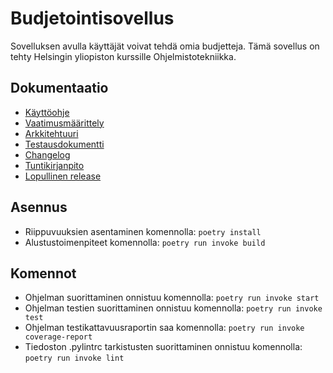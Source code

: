 # Budjetointisovellus

Sovelluksen avulla käyttäjät voivat tehdä omia budjetteja. Tämä sovellus on tehty Helsingin yliopiston kurssille Ohjelmistotekniikka. 

## Dokumentaatio
- [Käyttöohje](https://github.com/adarautiainen/ot-harjoitustyo/blob/master/budget-app/dokumentaatio/kayttoohje.md)
- [Vaatimusmäärittely](https://github.com/adarautiainen/ot-harjoitustyo/blob/master/budget-app/dokumentaatio/vaatimusmaarittely.md)
- [Arkkitehtuuri](https://github.com/adarautiainen/ot-harjoitustyo/blob/master/budget-app/dokumentaatio/arkkitehtuuri.md)
- [Testausdokumentti](https://github.com/adarautiainen/ot-harjoitustyo/blob/master/budget-app/dokumentaatio/testaus.md)
- [Changelog](https://github.com/adarautiainen/ot-harjoitustyo/blob/master/budget-app/dokumentaatio/changelog.md)
- [Tuntikirjanpito](https://github.com/adarautiainen/ot-harjoitustyo/blob/master/budget-app/dokumentaatio/tuntikirjanpito.md)
- [Lopullinen release](https://github.com/adarautiainen/ot-harjoitustyo/releases/tag/loppupalautus)

## Asennus
- Riippuvuuksien asentaminen komennolla: ```poetry install```
- Alustustoimenpiteet komennolla: ```poetry run invoke build```

## Komennot
- Ohjelman suorittaminen onnistuu komennolla: ```poetry run invoke start```
- Ohjelman testien suorittaminen onnistuu komennolla: ```poetry run invoke test```
- Ohjelman testikattavuusraportin saa komennolla: ```poetry run invoke coverage-report```
- Tiedoston .pylintrc tarkistusten suorittaminen onnistuu komennolla: ```poetry run invoke lint```
